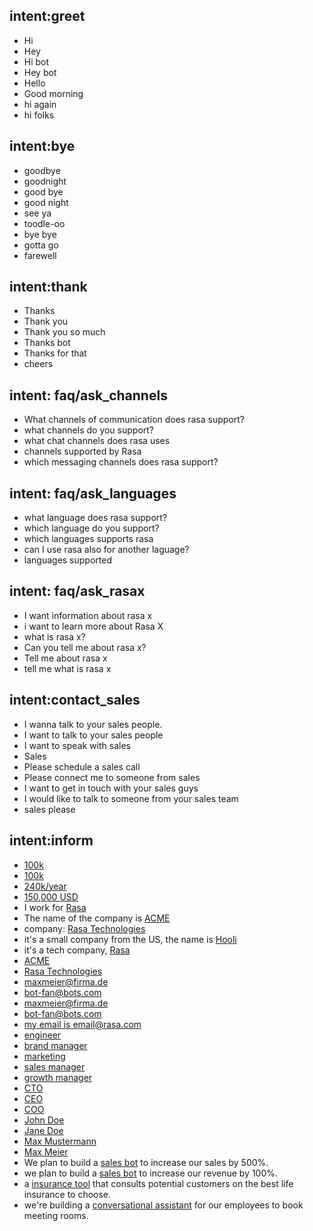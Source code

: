 ## intent:greet
- Hi
- Hey
- Hi bot
- Hey bot
- Hello
- Good morning
- hi again
- hi folks

## intent:bye
- goodbye
- goodnight
- good bye
- good night
- see ya
- toodle-oo
- bye bye
- gotta go
- farewell

## intent:thank
- Thanks
- Thank you
- Thank you so much
- Thanks bot
- Thanks for that
- cheers
## intent: faq/ask_channels
- What channels of communication does rasa support?
- what channels do you support?
- what chat channels does rasa uses
- channels supported by Rasa
- which messaging channels does rasa support?

## intent: faq/ask_languages
- what language does rasa support?
- which language do you support?
- which languages supports rasa
- can I use rasa also for another laguage?
- languages supported

## intent: faq/ask_rasax
- I want information about rasa x
- i want to learn more about Rasa X
- what is rasa x?
- Can you tell me about rasa x?
- Tell me about rasa x
- tell me what is rasa x

## intent:contact_sales
- I wanna talk to your sales people.
- I want to talk to your sales people
- I want to speak with sales
- Sales
- Please schedule a sales call
- Please connect me to someone from sales
- I want to get in touch with your sales guys
- I would like to talk to someone from your sales team
- sales please
## intent:inform
- [100k](budget)
- [100k](budget)
- [240k/year](budget)
- [150,000 USD](budget)
- I work for [Rasa](company)
- The name of the company is [ACME](company)
- company: [Rasa Technologies](company)
- it's a small company from the US, the name is [Hooli](company)
- it's a tech company, [Rasa](company)
- [ACME](company)
- [Rasa Technologies](company)
- [maxmeier@firma.de](business_email)
- [bot-fan@bots.com](business_email)
- [maxmeier@firma.de](business_email)
- [bot-fan@bots.com](business_email)
- [my email is email@rasa.com](business_email)
- [engineer](job_function)
- [brand manager](job_function)
- [marketing](job_function)
- [sales manager](job_function)
- [growth manager](job_function)
- [CTO](job_function)
- [CEO](job_function)
- [COO](job_function)
- [John Doe](person_name)
- [Jane Doe](person_name)
- [Max Mustermann](person_name)
- [Max Meier](person_name)
- We plan to build a [sales bot](use_case) to increase our sales by 500%.
- we plan to build a [sales bot](use_case) to increase our revenue by 100%.
- a [insurance tool](use_case) that consults potential customers on the best life insurance to choose.
- we're building a [conversational assistant](use_case) for our employees to book meeting rooms.